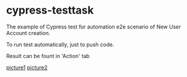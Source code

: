 # cypress-testtask

The example of Cypress test for automation e2e scenario of New User Account creation.

To run test automatically, just to push code.

Result can be fount in 'Action' tab

[picture1](pictures\github_worflow.png)
[picture2](pictures\tests_result.png)